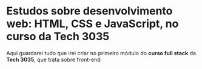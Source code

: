 # Estudos sobre desenvolvimento web: HTML, CSS e JavaScript, no curso da Tech 3035
Aqui guardarei tudo que irei criar no primeiro módulo do **curso full stack** da **Tech 3035**, que trata sobre front-end
